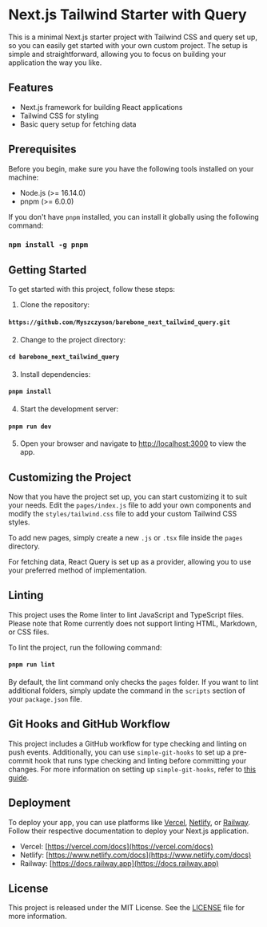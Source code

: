 # Next.js Tailwind Starter with Query

This is a minimal Next.js starter project with Tailwind CSS and query set up, so you can easily get started with your own custom project. The setup is simple and straightforward, allowing you to focus on building your application the way you like.

## Features

- Next.js framework for building React applications
- Tailwind CSS for styling
- Basic query setup for fetching data

## Prerequisites

Before you begin, make sure you have the following tools installed on your machine:

- Node.js (>= 16.14.0)
- pnpm (>= 6.0.0)

If you don't have `pnpm` installed, you can install it globally using the following command:

### `npm install -g pnpm`

## Getting Started

To get started with this project, follow these steps:

1. Clone the repository:

#### `https://github.com/Myszczyson/barebone_next_tailwind_query.git`

2. Change to the project directory:

#### `cd barebone_next_tailwind_query`

3. Install dependencies:

#### `pnpm install`

4. Start the development server:

#### `pnpm run dev`

5. Open your browser and navigate to [http://localhost:3000](http://localhost:3000) to view the app.

## Customizing the Project

Now that you have the project set up, you can start customizing it to suit your needs. Edit the `pages/index.js` file to add your own components and modify the `styles/tailwind.css` file to add your custom Tailwind CSS styles.

To add new pages, simply create a new `.js` or `.tsx` file inside the `pages` directory.

For fetching data, React Query is set up as a provider, allowing you to use your preferred method of implementation.

## Linting

This project uses the Rome linter to lint JavaScript and TypeScript files. Please note that Rome currently does not support linting HTML, Markdown, or CSS files.

To lint the project, run the following command:

#### `pnpm run lint`

By default, the lint command only checks the `pages` folder. If you want to lint additional folders, simply update the command in the `scripts` section of your `package.json` file.

## Git Hooks and GitHub Workflow

This project includes a GitHub workflow for type checking and linting on push events. Additionally, you can use `simple-git-hooks` to set up a pre-commit hook that runs type checking and linting before committing your changes. For more information on setting up `simple-git-hooks`, refer to [this guide](https://github.com/toplenboren/simple-git-hooks).

## Deployment

To deploy your app, you can use platforms like [Vercel](https://vercel.com), [Netlify](https://www.netlify.com), or [Railway](https://railway.app). Follow their respective documentation to deploy your Next.js application.

- Vercel: [https://vercel.com/docs](https://vercel.com/docs)
- Netlify: [https://www.netlify.com/docs](https://www.netlify.com/docs)
- Railway: [https://docs.railway.app](https://docs.railway.app)

## License

This project is released under the MIT License. See the [LICENSE](LICENSE) file for more information.
